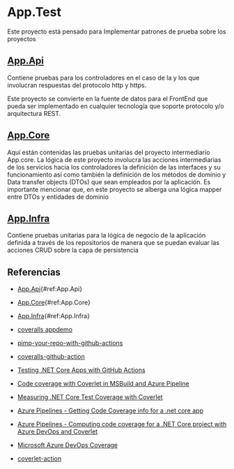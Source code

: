 # App.Test

Este proyecto está pensado para Implementar patrones de prueba sobre los proyectos 

## [App.Api](#ref:App.Api)

Contiene pruebas para los controladores en el caso de la y los que involucran respuestas del protocolo http y https.

Este proyecto se convierte en la fuente de datos para el FrontEnd que pueda ser implementado en cualquier tecnología que soporte protocolo y/o arquitectura REST.

## [App.Core](#ref:App.Core)

Aquí están contenidas las pruebas unitarias del proyecto intermediario App.core. La lógica de este proyecto involucra las acciones intermediarias de los servicios hacia los controladores la definición de las interfaces y su funcionamiento así como también la definición de los métodos de dominio y Data transfer objects (DTOs) que sean empleados por la aplicación. Es importante mencionar que, en este proyecto se alberga una lógica mapper entre DTOs y entidades de dominio

## [App.Infra](#ref:App.Infra)

Contiene pruebas unitarias para la lógica de negocio de la aplicación definida a través de los repositorios de manera que se puedan evaluar las acciones CRUD sobre la capa de persistencia

## Referencias

* [App.Api](https://github.com/wkrea/appdemo/tree/main/BackEnd/App.Api){#ref:App.Api}
* [App.Core](https://github.com/wkrea/appdemo/tree/main/BackEnd/App.Core){#ref:App.Core}
* [App.Infra](https://github.com/wkrea/appdemo/tree/main/BackEnd/App.Infra){#ref:App.Infra}

* [coveralls appdemo](https://coveralls.io/github/wkrea/appdemo)
* [pimp-your-repo-with-github-actions](https://www.michalbialecki.com/2020/01/30/pimp-your-repo-with-github-actions/)
* [coveralls-github-action](https://github.com/marketplace/actions/coveralls-github-action)
* [Testing .NET Core Apps with GitHub Actions](https://dev.to/kurtmkurtm/testing-net-core-apps-with-github-actions-3i76)
* [Code coverage with Coverlet in MSBuild and Azure Pipeline](https://ofpinewood.com/blog/code-coverage-with-coverlet-in-msbuild-and-azure-pipelines)
* [Measuring .NET Core Test Coverage with Coverlet](https://www.tonyranieri.com/blog/2019/07/31/Measuring-.NET-Core-Test-Coverage-with-Coverlet/)
* [Azure Pipelines - Getting Code Coverage info for a .net core app](https://abelsquidhead.com/index.php/2019/04/13/getting-code-coverage-info-for-a-net-core-app-in-azure-pipelines/)
* [Azure Pipelines - Computing code coverage for a .NET Core project with Azure DevOps and Coverlet](https://www.meziantou.net/computing-code-coverage-for-a-dotnet-core-project-with-azure-devops-and-coverlet.htm)
* [Microsoft Azure DevOps Coverage](https://docs.microsoft.com/en-us/azure/devops/pipelines/ecosystems/dotnet-core?view=azure-devops)
* [coverlet-action](https://github.com/b3b00/coverlet-action)